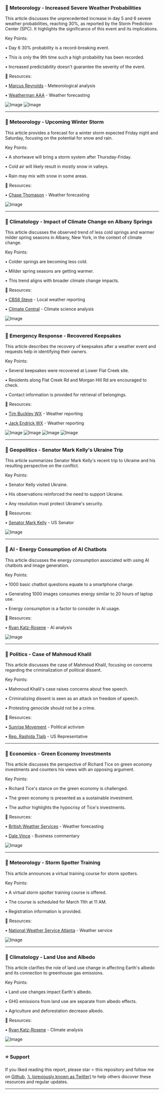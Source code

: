 ### 🤖 Meteorology - Increased Severe Weather Probabilities

This article discusses the unprecedented increase in day 5 and 6 severe weather probabilities, reaching 30%, as reported by the Storm Prediction Center (SPC).  It highlights the significance of this event and its implications.

Key Points:

• Day 6 30% probability is a record-breaking event.

• This is only the 9th time such a high probability has been recorded.

• Increased predictability doesn't guarantee the severity of the event.


🔗 Resources:

• [Marcus Reynolds](https://x.com/marcusreynold19) - Meteorological analysis

• [Weatherman AAA](https://x.com/weatherman_aaa) - Weather forecasting

![Image](https://pbs.twimg.com/media/Gls53IZWIAA6xuB?format=jpg&name=small)
![Image](https://pbs.twimg.com/media/Gls58pBXgAAKic2?format=png&name=small)


---
### 🤖 Meteorology - Upcoming Winter Storm

This article provides a forecast for a winter storm expected Friday night and Saturday, focusing on the potential for snow and rain.

Key Points:

• A shortwave will bring a storm system after Thursday-Friday.

• Cold air will likely result in mostly snow in valleys.

• Rain may mix with snow in some areas.


🔗 Resources:

• [Chase Thomason](https://x.com/ChaseThomason) - Weather forecasting

![Image](https://pbs.twimg.com/media/GltYt0OWUAAVfSJ?format=jpg&name=small)


---
### 🤖 Climatology - Impact of Climate Change on Albany Springs

This article discusses the observed trend of less cold springs and warmer milder spring seasons in Albany, New York, in the context of climate change.

Key Points:

• Colder springs are becoming less cold.

• Milder spring seasons are getting warmer.

• This trend aligns with broader climate change impacts.


🔗 Resources:

• [CBS6 Steve](https://x.com/CBS6Steve) - Local weather reporting

• [Climate Central](https://x.com/ClimateCentral) - Climate science analysis

![Image](https://pbs.twimg.com/media/GltXv5eXAAELDWr?format=png&name=small)


---
### 🤖 Emergency Response - Recovered Keepsakes

This article describes the recovery of keepsakes after a weather event and requests help in identifying their owners.

Key Points:

• Several keepsakes were recovered at Lower Flat Creek site.

• Residents along Flat Creek Rd and Morgan Hill Rd are encouraged to check.

• Contact information is provided for retrieval of belongings.


🔗 Resources:

• [Tim Buckley WX](https://x.com/TimBuckleyWX) - Weather reporting

• [Jack Endrick WX](https://x.com/jackendrickwx) - Weather reporting

![Image](https://pbs.twimg.com/media/GltHnaIXUAEnGOl?format=jpg&name=small)
![Image](https://pbs.twimg.com/media/GltHnavXcAAwepc?format=jpg&name=small)
![Image](https://pbs.twimg.com/media/GltHnawXkAE93w1?format=jpg&name=small)
![Image](https://pbs.twimg.com/media/GltHna0W0AE4OLb?format=jpg&name=small)


---
### 🤖 Geopolitics - Senator Mark Kelly's Ukraine Trip

This article summarizes Senator Mark Kelly's recent trip to Ukraine and his resulting perspective on the conflict.

Key Points:

• Senator Kelly visited Ukraine.

• His observations reinforced the need to support Ukraine.

• Any resolution must protect Ukraine's security.


🔗 Resources:

• [Senator Mark Kelly](https://x.com/SenMarkKelly) - US Senator

![Image](https://pbs.twimg.com/media/GlohTV5W8AAtNmS?format=jpg&name=small)


---
### 🤖 AI - Energy Consumption of AI Chatbots

This article discusses the energy consumption associated with using AI chatbots and image generation.

Key Points:

• 1000 basic chatbot questions equate to a smartphone charge.

• Generating 1000 images consumes energy similar to 20 hours of laptop use.

• Energy consumption is a factor to consider in AI usage.


🔗 Resources:

• [Ryan Katz-Rosene](https://x.com/ryankatzrosene) - AI analysis

![Image](https://pbs.twimg.com/media/GlsheHjXIAANuXw?format=jpg&name=small)


---
### 🤖 Politics - Case of Mahmoud Khalil

This article discusses the case of Mahmoud Khalil, focusing on concerns regarding the criminalization of political dissent.

Key Points:

• Mahmoud Khalil's case raises concerns about free speech.

• Criminalizing dissent is seen as an attack on freedom of speech.

• Protesting genocide should not be a crime.


🔗 Resources:

• [Sunrise Movement](https://x.com/sunrisemvmt) - Political activism

• [Rep. Rashida Tlaib](https://x.com/RepRashida) - US Representative


---
### 🤖 Economics - Green Economy Investments

This article discusses the perspective of Richard Tice on green economy investments and counters his views with an opposing argument.

Key Points:

• Richard Tice's stance on the green economy is challenged.

• The green economy is presented as a sustainable investment.

• The author highlights the hypocrisy of Tice's investments.


🔗 Resources:

• [British Weather Services](https://x.com/BritWeatherSvs) - Weather forecasting

• [Dale Vince](https://x.com/DaleVince) - Business commentary

![Image](https://pbs.twimg.com/ext_tw_video_thumb/1899070652381822976/pu/img/_VLliC7mFuMBIvUM.jpg)


---
### 🤖 Meteorology - Storm Spotter Training

This article announces a virtual training course for storm spotters.

Key Points:

• A virtual storm spotter training course is offered.

• The course is scheduled for March 11th at 11 AM.

• Registration information is provided.


🔗 Resources:

• [National Weather Service Atlanta](https://x.com/NWSAtlanta) - Weather service

![Image](https://pbs.twimg.com/media/Glr5WrGXEAEQufw?format=jpg&name=small)


---
### 🤖 Climatology - Land Use and Albedo

This article clarifies the role of land use change in affecting Earth's albedo and its connection to greenhouse gas emissions.

Key Points:

• Land use changes impact Earth's albedo.

• GHG emissions from land use are separate from albedo effects.

• Agriculture and deforestation decrease albedo.


🔗 Resources:

• [Ryan Katz-Rosene](https://x.com/ryankatzrosene) - Climate analysis

![Image](https://pbs.twimg.com/media/GlrtI3RXkAA8-5Y?format=jpg&name=small)


---

### ⭐️ Support

If you liked reading this report, please star ⭐️ this repository and follow me on [Github](https://github.com/Drix10), [𝕏 (previously known as Twitter)](https://x.com/DRIX_10_) to help others discover these resources and regular updates.

---